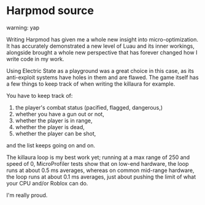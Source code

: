 # Harpmod source

warning: yap

Writing Harpmod has given me a whole new insight into micro-optimization. 
It has accurately demonstrated a new level of Luau and its inner workings, 
alongside brought a whole new perspective that has forever changed how I write code in my work.

Using Electric State as a playground was a great choice in this case, 
as its anti-exploit systems have holes in them and are flawed. 
The game itself has a few things to keep track of when writing the killaura for example.

You have to keep track of:

1. the player's combat status (pacified, flagged, dangerous,)
2. whether you have a gun out or not,
3. whether the player is in range,
4. whether the player is dead,
5. whether the player can be shot,

and the list keeps going on and on.

The killaura loop is my best work yet; running at a max range of 250 and speed of 0, 
MicroProfiler tests show that on low-end hardware, the loop runs at about 0.5 ms averages, 
whereas on common mid-range hardware, the loop runs at about 0.1 ms averages, 
just about pushing the limit of what your CPU and/or Roblox can do. 

I'm really proud.